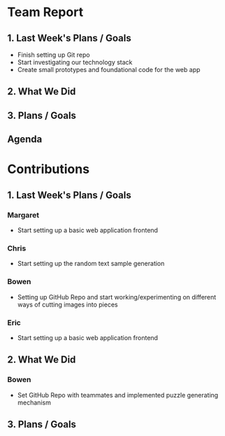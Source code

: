 # Team Report
## 1. Last Week's Plans / Goals
- Finish setting up Git repo  
- Start investigating our technology stack  
- Create small prototypes and foundational code for the web app  
## 2. What We Did  
## 3. Plans / Goals  
## Agenda
# Contributions  
## 1. Last Week's Plans / Goals
### Margaret  
- Start setting up a basic web application frontend  
### Chris  
- Start setting up the random text sample generation  
### Bowen  
- Setting up GitHub Repo and start working/experimenting on different ways of cutting images into pieces  
### Eric  
- Start setting up a basic web application frontend 
## 2. What We Did  
### Bowen
- Set GitHub Repo with teammates and implemented puzzle generating mechanism
## 3. Plans / Goals  
